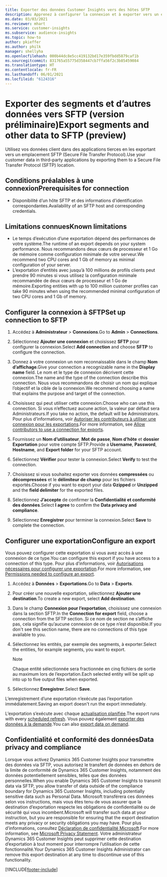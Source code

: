 ```yaml
---
title: Exporter des données Customer Insights vers des hôtes SFTP
description: Apprenez à configurer la connexion et à exporter vers un emplacement SFTP.
ms.date: 03/03/2021
ms.reviewer: mhart
ms.service: customer-insights
ms.subservice: audience-insights
ms.topic: how-to
author: pkieffer
ms.author: philk
manager: shellyha
ms.openlocfilehash: 000b44dc8e5cc419132bd17e359fbdd5879caf1b
ms.sourcegitcommit: 831765a55775d358447cb7ffa56f2c3b85459084
ms.translationtype: HT
ms.contentlocale: fr-FR
ms.lasthandoff: 06/01/2021
ms.locfileid: "6124316"
---
```

# <a name="export-segments-and-other-data-to-sftp-preview"></a><span data-ttu-id="11b27-103">Exporter des segments et d’autres données vers SFTP (version préliminaire)</span><span class="sxs-lookup"><span data-stu-id="11b27-103">Export segments and other data to SFTP (preview)</span></span>

<span data-ttu-id="11b27-104">Utilisez vos données client dans des applications tierces en les exportant vers un emplacement SFTP (Secure File Transfer Protocol).</span><span class="sxs-lookup"><span data-stu-id="11b27-104">Use your customer data in third-party applications by exporting them to a Secure File Transfer Protocol (SFTP) location.</span></span>

## <a name="prerequisites-for-connection"></a><span data-ttu-id="11b27-105">Conditions préalables à une connexion</span><span class="sxs-lookup"><span data-stu-id="11b27-105">Prerequisites for connection</span></span>

- <span data-ttu-id="11b27-106">Disponibilité d’un hôte SFTP et des informations d’identification correspondantes.</span><span class="sxs-lookup"><span data-stu-id="11b27-106">Availability of an SFTP host and corresponding credentials.</span></span>

## <a name="known-limitations"></a><span data-ttu-id="11b27-107">Limitations connues</span><span class="sxs-lookup"><span data-stu-id="11b27-107">Known limitations</span></span>

- <span data-ttu-id="11b27-108">Le temps d’exécution d’une exportation dépend des performances de votre système.</span><span class="sxs-lookup"><span data-stu-id="11b27-108">The runtime of an export depends on your system performance.</span></span> <span data-ttu-id="11b27-109">Nous recommandons deux cœurs de processeur et 1 Go de mémoire comme configuration minimale de votre serveur.</span><span class="sxs-lookup"><span data-stu-id="11b27-109">We recommend two CPU cores and 1 Gb of memory as minimal configuration of your server.</span></span> 
- <span data-ttu-id="11b27-110">L’exportation d’entités avec jusqu’à 100 millions de profils clients peut prendre 90 minutes si vous utilisez la configuration minimale recommandée de deux cœurs de processeur et 1 Go de mémoire.</span><span class="sxs-lookup"><span data-stu-id="11b27-110">Exporting entities with up to 100 million customer profiles can take 90 minutes when using the recommended minimal configuration of two CPU cores and 1 Gb of memory.</span></span> 

## <a name="set-up-connection-to-sftp"></a><span data-ttu-id="11b27-111">Configurer la connexion à SFTP</span><span class="sxs-lookup"><span data-stu-id="11b27-111">Set up connection to SFTP</span></span>

1. <span data-ttu-id="11b27-112">Accédez à **Administrateur** > **Connexions**.</span><span class="sxs-lookup"><span data-stu-id="11b27-112">Go to **Admin** > **Connections**.</span></span>

1. <span data-ttu-id="11b27-113">Sélectionnez **Ajouter une connexion** et choisissez **SFTP** pour configurer la connexion.</span><span class="sxs-lookup"><span data-stu-id="11b27-113">Select **Add connection** and choose **SFTP** to configure the connection.</span></span>

1. <span data-ttu-id="11b27-114">Donnez à votre connexion un nom reconnaissable dans le champ **Nom d’affichage**.</span><span class="sxs-lookup"><span data-stu-id="11b27-114">Give your connection a recognizable name in the **Display name** field.</span></span> <span data-ttu-id="11b27-115">Le nom et le type de connexion décrivent cette connexion.</span><span class="sxs-lookup"><span data-stu-id="11b27-115">The name and the type of the connection describe this connection.</span></span> <span data-ttu-id="11b27-116">Nous vous recommandons de choisir un nom qui explique l’objectif et la cible de la connexion.</span><span class="sxs-lookup"><span data-stu-id="11b27-116">We recommend choosing a name that explains the purpose and target of the connection.</span></span>

1. <span data-ttu-id="11b27-117">Choisissez qui peut utiliser cette connexion.</span><span class="sxs-lookup"><span data-stu-id="11b27-117">Choose who can use this connection.</span></span> <span data-ttu-id="11b27-118">Si vous n’effectuez aucune action, la valeur par défaut sera Administrateurs.</span><span class="sxs-lookup"><span data-stu-id="11b27-118">If you take no action, the default will be Administrators.</span></span> <span data-ttu-id="11b27-119">Pour plus d’informations, voir [Autoriser les contributeurs à utiliser une connexion pour les exportations](connections.md#allow-contributors-to-use-a-connection-for-exports).</span><span class="sxs-lookup"><span data-stu-id="11b27-119">For more information, see [Allow contributors to use a connection for exports](connections.md#allow-contributors-to-use-a-connection-for-exports).</span></span>

1. <span data-ttu-id="11b27-120">Fournissez un **Nom d’utilisateur**, **Mot de passe**, **Nom d’hôte** et **dossier Exportation** pour votre compte SFTP.</span><span class="sxs-lookup"><span data-stu-id="11b27-120">Provide a **Username**, **Password**, **Hostname**, and **Export folder** for your SFTP account.</span></span>

1. <span data-ttu-id="11b27-121">Sélectionnez **Vérifier** pour tester la connexion.</span><span class="sxs-lookup"><span data-stu-id="11b27-121">Select **Verify** to test the connection.</span></span>

1. <span data-ttu-id="11b27-122">Choisissez si vous souhaitez exporter vos données **compressées** ou **décompressées** et le **délimiteur de champ** pour les fichiers exportés.</span><span class="sxs-lookup"><span data-stu-id="11b27-122">Choose if you want to export your data **Gzipped** or **Unzipped** and the **field delimiter** for the exported files.</span></span>

1. <span data-ttu-id="11b27-123">Sélectionnez **J’accepte** de confirmer la **Confidentialité et conformité des données**.</span><span class="sxs-lookup"><span data-stu-id="11b27-123">Select **I agree** to confirm the **Data privacy and compliance**.</span></span>

1. <span data-ttu-id="11b27-124">Sélectionnez **Enregistrer** pour terminer la connexion.</span><span class="sxs-lookup"><span data-stu-id="11b27-124">Select **Save** to complete the connection.</span></span>

## <a name="configure-an-export"></a><span data-ttu-id="11b27-125">Configurer une exportation</span><span class="sxs-lookup"><span data-stu-id="11b27-125">Configure an export</span></span>

<span data-ttu-id="11b27-126">Vous pouvez configurer cette exportation si vous avez accès à une connexion de ce type.</span><span class="sxs-lookup"><span data-stu-id="11b27-126">You can configure this export if you have access to a connection of this type.</span></span> <span data-ttu-id="11b27-127">Pour plus d’informations, voir [Autorisations nécessaires pour configurer une exportation](export-destinations.md#set-up-a-new-export).</span><span class="sxs-lookup"><span data-stu-id="11b27-127">For more information, see [Permissions needed to configure an export](export-destinations.md#set-up-a-new-export).</span></span>

1. <span data-ttu-id="11b27-128">Accédez à **Données** > **Exportations**.</span><span class="sxs-lookup"><span data-stu-id="11b27-128">Go to **Data** > **Exports**.</span></span>

1. <span data-ttu-id="11b27-129">Pour créer une nouvelle exportation, sélectionnez **Ajouter une destination**.</span><span class="sxs-lookup"><span data-stu-id="11b27-129">To create a new export, select **Add destination**.</span></span>

1. <span data-ttu-id="11b27-130">Dans le champ **Connexion pour l’exportation**, choisissez une connexion dans la section SFTP.</span><span class="sxs-lookup"><span data-stu-id="11b27-130">In the **Connection for export** field, choose a connection from the SFTP section.</span></span> <span data-ttu-id="11b27-131">Si ce nom de section ne s’affiche pas, cela signifie qu’aucune connexion de ce type n’est disponible.</span><span class="sxs-lookup"><span data-stu-id="11b27-131">If you don't see this section name, there are no connections of this type available to you.</span></span>

1. <span data-ttu-id="11b27-132">Sélectionnez les entités, par exemple des segments, à exporter.</span><span class="sxs-lookup"><span data-stu-id="11b27-132">Select the entities, for example segments, you want to export.</span></span>

   > [!NOTE]
   > <span data-ttu-id="11b27-133">Chaque entité sélectionnée sera fractionnée en cinq fichiers de sortie au maximum lors de l’exportation.</span><span class="sxs-lookup"><span data-stu-id="11b27-133">Each selected entity will be split up into up to five output files when exported.</span></span> 

1. <span data-ttu-id="11b27-134">Sélectionnez **Enregistrer**.</span><span class="sxs-lookup"><span data-stu-id="11b27-134">Select **Save**.</span></span>

<span data-ttu-id="11b27-135">L’enregistrement d’une exportation n’exécute pas l’exportation immédiatement.</span><span class="sxs-lookup"><span data-stu-id="11b27-135">Saving an export doesn't run the export immediately.</span></span>

<span data-ttu-id="11b27-136">L’exportation s’exécute avec chaque [actualisation planifiée](system.md#schedule-tab).</span><span class="sxs-lookup"><span data-stu-id="11b27-136">The export runs with every [scheduled refresh](system.md#schedule-tab).</span></span> <span data-ttu-id="11b27-137">Vous pouvez également [exporter des données à la demande](export-destinations.md#run-exports-on-demand).</span><span class="sxs-lookup"><span data-stu-id="11b27-137">You can also [export data on demand](export-destinations.md#run-exports-on-demand).</span></span> 

## <a name="data-privacy-and-compliance"></a><span data-ttu-id="11b27-138">Confidentialité et conformité des données</span><span class="sxs-lookup"><span data-stu-id="11b27-138">Data privacy and compliance</span></span>

<span data-ttu-id="11b27-139">Lorsque vous activez Dynamics 365 Customer Insights pour transmettre des données via SFTP, vous autorisez le transfert de données en dehors de la limite de conformité de Dynamics 365 Customer Insights, notamment des données potentiellement sensibles, telles que des données personnelles.</span><span class="sxs-lookup"><span data-stu-id="11b27-139">When you enable Dynamics 365 Customer Insights to transmit data via SFTP, you allow transfer of data outside of the compliance boundary for Dynamics 365 Customer Insights, including potentially sensitive data such as Personal Data.</span></span> <span data-ttu-id="11b27-140">Microsoft transférera ces données selon vos instructions, mais vous êtes tenu de vous assurer que la destination d’exportation respecte les obligations de confidentialité ou de sécurité qui vous incombent.</span><span class="sxs-lookup"><span data-stu-id="11b27-140">Microsoft will transfer such data at your instruction, but you are responsible for ensuring that the export destination meets any privacy or security obligations you may have.</span></span> <span data-ttu-id="11b27-141">Pour plus d’informations, consultez [Déclaration de confidentialité Microsoft](https://go.microsoft.com/fwlink/?linkid=396732).</span><span class="sxs-lookup"><span data-stu-id="11b27-141">For more information, see [Microsoft Privacy Statement](https://go.microsoft.com/fwlink/?linkid=396732).</span></span>
<span data-ttu-id="11b27-142">Votre administrateur Dynamics 365 Customer Insights peut supprimer cette destination d’exportation à tout moment pour interrompre l’utilisation de cette fonctionnalité.</span><span class="sxs-lookup"><span data-stu-id="11b27-142">Your Dynamics 365 Customer Insights Administrator can remove this export destination at any time to discontinue use of this functionality.</span></span>

[!INCLUDE[footer-include](../includes/footer-banner.md)]
